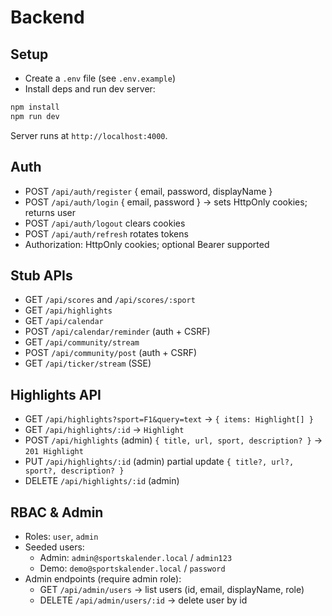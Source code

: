 # Backend

## Setup

- Create a `.env` file (see `.env.example`)
- Install deps and run dev server:

```bash
npm install
npm run dev
```

Server runs at `http://localhost:4000`.

## Auth
- POST `/api/auth/register` { email, password, displayName }
- POST `/api/auth/login` { email, password } → sets HttpOnly cookies; returns user
- POST `/api/auth/logout` clears cookies
- POST `/api/auth/refresh` rotates tokens
- Authorization: HttpOnly cookies; optional Bearer supported

## Stub APIs
- GET `/api/scores` and `/api/scores/:sport`
- GET `/api/highlights`
- GET `/api/calendar`
- POST `/api/calendar/reminder` (auth + CSRF)
- GET `/api/community/stream`
- POST `/api/community/post` (auth + CSRF)
- GET `/api/ticker/stream` (SSE)

## Highlights API
- GET `/api/highlights?sport=F1&query=text` → `{ items: Highlight[] }`
- GET `/api/highlights/:id` → `Highlight`
- POST `/api/highlights` (admin) `{ title, url, sport, description? }` → `201 Highlight`
- PUT `/api/highlights/:id` (admin) partial update `{ title?, url?, sport?, description? }`
- DELETE `/api/highlights/:id` (admin)

## RBAC & Admin
- Roles: `user`, `admin`
- Seeded users:
  - Admin: `admin@sportskalender.local` / `admin123`
  - Demo: `demo@sportskalender.local` / `password`
- Admin endpoints (require admin role):
  - GET `/api/admin/users` → list users (id, email, displayName, role)
  - DELETE `/api/admin/users/:id` → delete user by id
